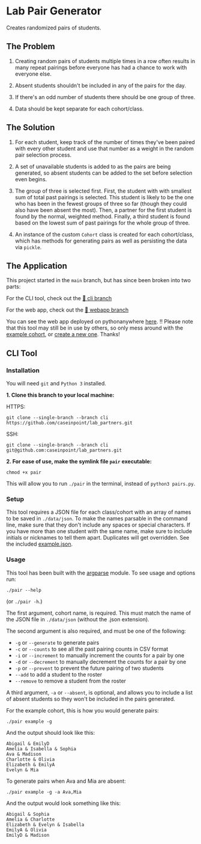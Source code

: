 # Lab Pair Generator

Creates randomized pairs of students.

## The Problem

1. Creating random pairs of students multiple times in a row often results in
many repeat pairings before everyone has had a chance to work with everyone
else.

2. Absent students shouldn't be included in any of the pairs for the day.

3. If there's an odd number of students there should be one group of three.

4. Data should be kept separate for each cohort/class.

## The Solution

1. For each student, keep track of the number of times they've been paired with
every other student and use that number as a weight in the random pair
selection process.

2. A set of unavailable students is added to as the pairs are being generated,
so absent students can be added to the set before selection even begins.

3. The group of three is selected first. First, the student with with smallest
sum of total past pairings is selected. This student is likely to be the one
who has been in the fewest groups of three so far (though they could also have
been absent the most). Then, a partner for the first student is found by the
normal, weighted method. Finally, a third student is found based on the lowest
sum of past pairings for the whole group of three.

4. An instance of the custom `Cohort` class is created for each cohort/class,
which has methods for generating pairs as well as persisting the data via
`pickle`.

## The Application

This project started in the `main` branch, but has since been broken into
two parts:

For the CLI tool, check out the
[:twisted_rightwards_arrows: cli branch](https://github.com/caseinpoint/lab_partners/tree/cli)

For the web app, check out the
[:twisted_rightwards_arrows: webapp branch](https://github.com/caseinpoint/lab_partners/tree/webapp)

You can see the web app deployed on pythonanywhere
[here](http://caseinpoint.pythonanywhere.com/). :bangbang: Please note that
this tool may still be in use by others, so only mess around with the
[example cohort](http://caseinpoint.pythonanywhere.com/cohorts/example), or
[create a new one](http://caseinpoint.pythonanywhere.com/new). Thanks!

## CLI Tool

### Installation

You will need `git` and `Python 3` installed.

__1. Clone this branch to your local machine:__

HTTPS:
```
git clone --single-branch --branch cli https://github.com/caseinpoint/lab_partners.git
```

SSH:
```
git clone --single-branch --branch cli git@github.com:caseinpoint/lab_partners.git
```

__2. For ease of use, make the symlink file `pair` executable:__

```
chmod +x pair
```
This will allow you to run `./pair` in the terminal, instead of
`python3 pairs.py`.

### Setup

This tool requires a JSON file for each class/cohort with an array of names to
be saved in `./data/json`. To make the names parsable in the command line, make
sure that they don't include any spaces or special characters. If you have more
than one student with the same name, make sure to include initials or nicknames
to tell them apart. Duplicates will get overridden. See the included
[example.json](./data/json/example.json).

### Usage

This tool has been built with the
[argparse](https://docs.python.org/3.10/library/argparse.html) module. To see
usage and options run:
```
./pair --help
```
(or `./pair -h`.)

The first argument, cohort name, is required. This must match the name of the
JSON file in `./data/json` (without the .json extension).

The second argument is also required, and must be one of the following:
- `-g` or `--generate` to generate pairs
- `-c` or `--counts` to see all the past pairing counts in CSV format
- `-i` or `--increment` to manually increment the counts for a pair by one
- `-d` or `--decrement` to manually decrement the counts for a pair by one
- `-p` or `--prevent` to prevent the future pairing of two students
- `--add` to add a student to the roster
- `--remove` to remove a student from the roster

A third argument, `-a` or `--absent`, is optional, and allows you to include a
list of absent students so they won't be included in the pairs generated.

For the example cohort, this is how you would generate pairs:
```
./pair example -g
```

And the output should look like this:
```
Abigail & EmilyD
Amelia & Isabella & Sophia
Ava & Madison
Charlotte & Olivia
Elizabeth & EmilyA
Evelyn & Mia
```

To generate pairs when Ava and Mia are absent:
```
./pair example -g -a Ava,Mia
```

And the output would look something like this:
```
Abigail & Sophia
Amelia & Charlotte
Elizabeth & Evelyn & Isabella
EmilyA & Olivia
EmilyD & Madison
```
